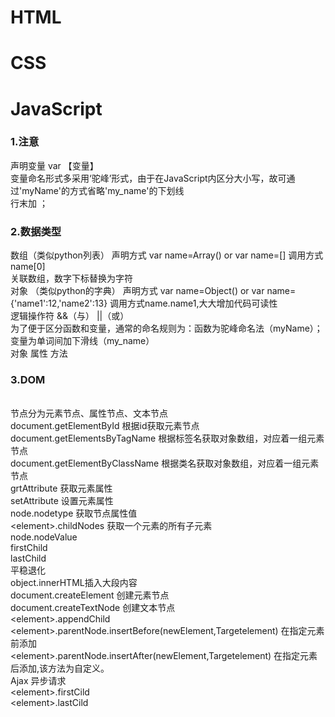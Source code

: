 # HTML
# CSS
# JavaScript
### 1.注意
声明变量 var 【变量】
<br>变量命名形式多采用‘驼峰’形式，由于在JavaScript内区分大小写，故可通过'myName'的方式省略'my_name'的下划线
<br>行末加 ；
### 2.数据类型
数组（类似python列表） 声明方式 var name=Array() or var name=[] 调用方式name[0]
<br>关联数组，数字下标替换为字符
<br>对象 （类似python的字典） 声明方式 var name=Object() or var name={'name1':12,'name2':13} 调用方式name.name1,大大增加代码可读性
<br>逻辑操作符 &&（与） ||（或）
<br>为了便于区分函数和变量，通常的命名规则为：函数为驼峰命名法（myName）；变量为单词间加下滑线（my_name）
<br>对象 属性 方法
### 3.DOM
<br>节点分为元素节点、属性节点、文本节点
<br>document.getElementById  根据id获取元素节点
<br>document.getElementsByTagName 根据标签名获取对象数组，对应着一组元素节点
<br>document.getElementByClassName 根据类名获取对象数组，对应着一组元素节点
<br>grtAttribute 获取元素属性
<br>setAttribute 设置元素属性
<br>node.nodetype 获取节点属性值
<br> \<element>.childNodes 获取一个元素的所有子元素
<br>node.nodeValue 
<br>firstChild
<br>lastChild
<br>平稳退化
<br>object.innerHTML插入大段内容
<br>document.createElement 创建元素节点
<br>document.createTextNode 创建文本节点
<br> \<element>.appendChild 
<br> \<element>.parentNode.insertBefore(newElement,Targetelement) 在指定元素前添加
<br> \<element>.parentNode.insertAfter(newElement,Targetelement) 在指定元素后添加,该方法为自定义。
<br>Ajax 异步请求
<br> \<element>.firstCild
<br> \<element>.lastCild
